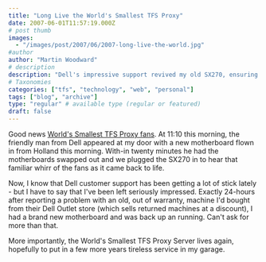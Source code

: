 ```yaml
---
title: "Long Live the World's Smallest TFS Proxy"
date: 2007-06-01T11:57:19.000Z
# post thumb
images:
  - "/images/post/2007/06/2007-long-live-the-world.jpg"
#author
author: "Martin Woodward"
# description
description: "Dell's impressive support revived my old SX270, ensuring the World's Smallest TFS Proxy Server continues its dedicated service."
# Taxonomies
categories: ["tfs", "technology", "web", "personal"]
tags: ["blog", "archive"]
type: "regular" # available type (regular or featured)
draft: false
---
```


Good news [World's Smallest TFS Proxy fans](http://www.woodwardweb.com/personal/000358.html#comments). At 11:10 this morning, the friendly man from Dell appeared at my door with a new motherboard flown in from Holland this morning. With-in twenty minutes he had the motherboards swapped out and we plugged the SX270 in to hear that familiar whirr of the fans as it came back to life.

Now, I know that Dell customer support has been getting a lot of stick lately - but I have to say that I've been left seriously impressed. Exactly 24-hours after reporting a problem with an old, out of warranty, machine I'd bought from their Dell Outlet store (which sells returned machines at a discount), I had a brand new motherboard and was back up an running. Can't ask for more than that.

More importantly, the World's Smallest TFS Proxy Server lives again, hopefully to put in a few more years tireless service in my garage.
